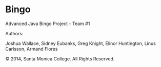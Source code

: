 Bingo
=====

Advanced Java Bingo Project - Team #1

Authors: 

Joshua Wallace, 
Sidney Eubanks, 
Greg Knight, 
Elinor Huntington, 
Linus Carlsson, 
Armand Flores

© 2014, Santa Monica College. All Rights Reserved.